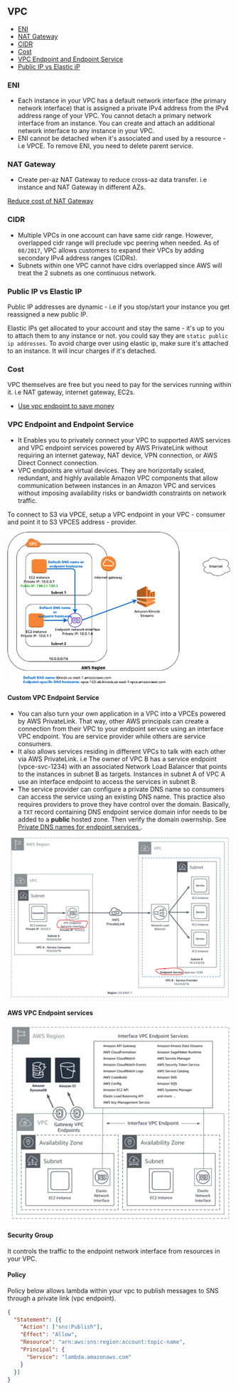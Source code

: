 ## VPC

- [ENI](#eni)
- [NAT Gateway](#nat-gateway)
- [CIDR](#cidr)
- [Cost](#cost)
- [VPC Endpoint and Endpoint Service](#vpc-endpoint-and-endpoint-service)
- [Public IP vs Elastic iP](#public-ip-vs-elastic-ip)

### ENI

- Each instance in your VPC has a default network interface (the primary network interface) that is assigned a private IPv4 address from the IPv4 address range of your VPC. You cannot detach a primary network interface from an instance. You can create and attach an additional network interface to any instance in your VPC.
- ENI cannot be detached when it's associated and used by a resource - i.e VPCE. To remove ENI, you need to delete parent service.

### NAT Gateway

- Create per-az NAT Gateway to reduce cross-az data transfer. i.e instance and NAT Gateway in different AZs.

[Reduce cost of NAT Gateway](https://www.stephengrier.com/reducing-the-cost-of-aws-nat-gateways/)

### CIDR

- Multiple VPCs in one account can have same cidr range. However, overlapped cidr range will preclude vpc peering when needed. As of `08/2017`, VPC allows customers to expand their VPCs by adding secondary IPv4 address ranges (CIDRs).
- Subnets within one VPC cannot have cidrs overlapped since AWS will treat the 2 subnets as one continuous network.

### Public IP vs Elastic IP
Public IP addresses are dynamic - i.e if you stop/start your instance you get reassigned a new public IP.

Elastic IPs get allocated to your account and stay the same - it's up to you to attach them to any instance or not. you could say they are `static public ip addresses`. To avoid charge over using elastic ip, make sure it's attached to an instance. It will incur charges if it's detached.

### Cost
VPC themselves are free but you need to pay for the services running within it. i.e NAT gateway, internet gateway, EC2s.

- [Use vpc endpoint to save money](https://medium.com/nubego/how-to-save-money-with-aws-vpc-endpoints-9bac8ae1319c)

### VPC Endpoint and Endpoint Service

- It Enables you to privately connect your VPC to supported AWS services and VPC endpoint services powered by AWS PrivateLink without requiring an internet gateway, NAT device, VPN connection, or AWS Direct Connect connection.
- VPC endpoints are virtual devices. They are horizontally scaled, redundant, and highly available Amazon VPC components that allow communication between instances in an Amazon VPC and services without imposing availability risks or bandwidth constraints on network traffic.

To connect to S3 via VPCE, setup a VPC endpoint in your VPC - consumer and point it to S3 VPCES address - provider.

![vpce](./vpce.png)

#### Custom VPC Endpoint Service

- You can also turn your own application in a VPC into a VPCEs powered by AWS PrivateLink. That way, other AWS principals can create a connection from their VPC to your endpoint service using an interface VPC endpoint. You are service provider while others are service consumers.
- It also allows services residing in different VPCs to talk with each other via AWS PrivateLink. i.e The owner of VPC B has a service endpoint (vpce-svc-1234) with an associated Network Load Balancer that points to the instances in subnet B as targets. Instances in subnet A of VPC A use an interface endpoint to access the services in subnet B.
- The service provider can configure a private DNS name so consumers can access the service using an existing DNS name. This practice also requires providers to prove they have control over the domain. Basically, a `TXT` record containing DNS endpoint service domain infor needs to be added to a **public** hosted zone. Then verify the domain owernship. See [Private DNS names for endpoint services
](https://docs.aws.amazon.com/vpc/latest/userguide/verify-domains.html).

![vpce-service](vpce-service.png)

#### AWS VPC Endpoint services

![aws-vpce-services](aws-vpce-services.png)

#### Security Group

It controls the traffic to the endpoint network interface from resources in your VPC.

#### Policy

Policy below allows lambda within your vpc to publish messages to SNS through a private link (vpc endpoint).

```json
{
  "Statement": [{
    "Action": ["sns:Publish"],
    "Effect": "Allow",
    "Resource": "arn:aws:sns:region:account:topic-name",
    "Principal": {
      "Service": "lambda.amazonaws.com"
    }
  }]
}
```
